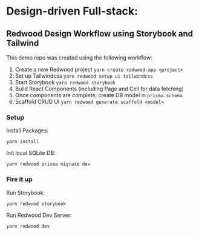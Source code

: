 # Design-driven Full-stack:
## Redwood Design Workflow using Storybook and Tailwind
This demo repo was created using the following workflow:
1. Create a new Redwood project `yarn create redwood-app <project>`
2. Set up Tailwindcss `yarn redwood setup ui tailwindcss`
3. Start Storybook `yarn redwood storybook`
4. Build React Components (including Page and Cell for data fetching)
5. Once components are complete, create DB model in `prisma.schema`
6. Scaffold CRUD UI `yarn redwood generate scaffold <model>`
### Setup

Install Packages:
```terminal
yarn install
```

Init local SQLite DB:
```terminal
yarn redwood prisma migrate dev
```

### Fire it up

Run Storybook:
```terminal
yarn redwood storybook
```

Run Redwood Dev Server:
```terminal
yarn redwood dev
```
